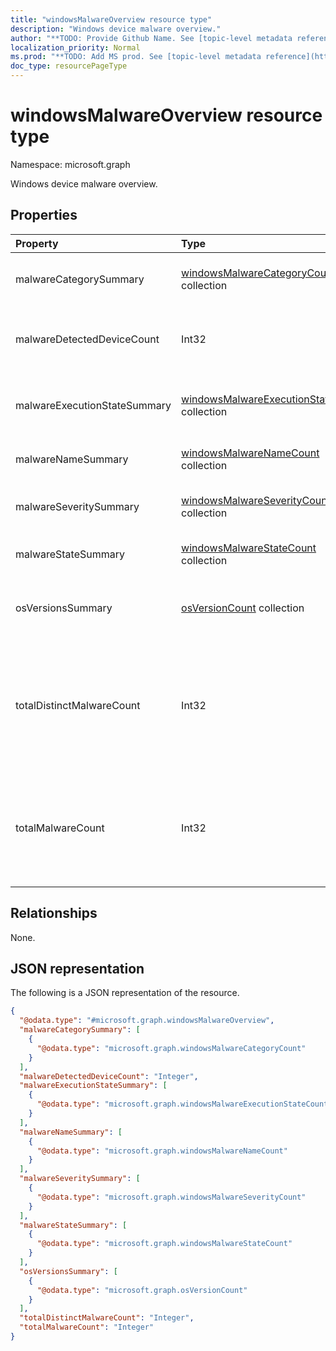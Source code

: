 ```yaml
---
title: "windowsMalwareOverview resource type"
description: "Windows device malware overview."
author: "**TODO: Provide Github Name. See [topic-level metadata reference](https://msgo.azurewebsites.net/add/document/guidelines/metadata.html#topic-level-metadata)**"
localization_priority: Normal
ms.prod: "**TODO: Add MS prod. See [topic-level metadata reference](https://msgo.azurewebsites.net/add/document/guidelines/metadata.html#topic-level-metadata)**"
doc_type: resourcePageType
---
```


# windowsMalwareOverview resource type

Namespace: microsoft.graph



Windows device malware overview.

## Properties
|Property|Type|Description|
|:---|:---|:---|
|malwareCategorySummary|[windowsMalwareCategoryCount](../resources/windowsmalwarecategorycount.md) collection|Count of devices per malware category|
|malwareDetectedDeviceCount|Int32|Count of devices with malware detected in the last 30 days|
|malwareExecutionStateSummary|[windowsMalwareExecutionStateCount](../resources/windowsmalwareexecutionstatecount.md) collection|Count of devices per malware execution state|
|malwareNameSummary|[windowsMalwareNameCount](../resources/windowsmalwarenamecount.md) collection|Count of devices per malware|
|malwareSeveritySummary|[windowsMalwareSeverityCount](../resources/windowsmalwareseveritycount.md) collection|Count of active malware per malware severity|
|malwareStateSummary|[windowsMalwareStateCount](../resources/windowsmalwarestatecount.md) collection|Count of devices per malware state|
|osVersionsSummary|[osVersionCount](../resources/osversioncount.md) collection|Count of devices with malware per windows OS version|
|totalDistinctMalwareCount|Int32|Count of all distinct malwares detected across all devices. Valid values -2147483648 to 2147483647|
|totalMalwareCount|Int32|Count of all malware detections across all devices. Valid values -2147483648 to 2147483647|

## Relationships
None.

## JSON representation
The following is a JSON representation of the resource.
<!-- {
  "blockType": "resource",
  "@odata.type": "microsoft.graph.windowsMalwareOverview"
}
-->
``` json
{
  "@odata.type": "#microsoft.graph.windowsMalwareOverview",
  "malwareCategorySummary": [
    {
      "@odata.type": "microsoft.graph.windowsMalwareCategoryCount"
    }
  ],
  "malwareDetectedDeviceCount": "Integer",
  "malwareExecutionStateSummary": [
    {
      "@odata.type": "microsoft.graph.windowsMalwareExecutionStateCount"
    }
  ],
  "malwareNameSummary": [
    {
      "@odata.type": "microsoft.graph.windowsMalwareNameCount"
    }
  ],
  "malwareSeveritySummary": [
    {
      "@odata.type": "microsoft.graph.windowsMalwareSeverityCount"
    }
  ],
  "malwareStateSummary": [
    {
      "@odata.type": "microsoft.graph.windowsMalwareStateCount"
    }
  ],
  "osVersionsSummary": [
    {
      "@odata.type": "microsoft.graph.osVersionCount"
    }
  ],
  "totalDistinctMalwareCount": "Integer",
  "totalMalwareCount": "Integer"
}
```

